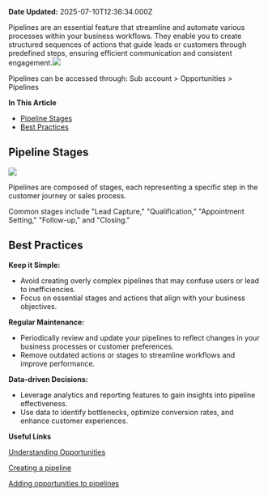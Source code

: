 **Date Updated:** 2025-07-10T12:36:34.000Z

Pipelines are an essential feature that streamline and automate various processes within your business workflows. They enable you to create structured sequences of actions that guide leads or customers through predefined steps, ensuring efficient communication and consistent engagement.![](https://s3.amazonaws.com/cdn.freshdesk.com/data/helpdesk/attachments/production/155020268027/original/fHU6vLywNhOqJUWmuwTkJYfOBBcIxEkEjw.png?1707733653)

  
Pipelines can be accessed through: Sub account > Opportunities > Pipelines

  
**In This Article**

   * [Pipeline Stages](#Pipeline-Stages)
   * [Best Practices](#Best-Practices)

  
## Pipeline Stages

![](https://s3.amazonaws.com/cdn.freshdesk.com/data/helpdesk/attachments/production/155020268138/original/D6pOGTSS7a1gNZ6UfhI9zzOi8N64Tm1smQ.png?1707733721)

Pipelines are composed of stages, each representing a specific step in the customer journey or sales process.

Common stages include "Lead Capture," "Qualification," "Appointment Setting," "Follow-up," and "Closing."
  
  
## Best Practices

  
**Keep it Simple:**

  
* Avoid creating overly complex pipelines that may confuse users or lead to inefficiencies.
* Focus on essential stages and actions that align with your business objectives.

  
**Regular Maintenance:**

  
* Periodically review and update your pipelines to reflect changes in your business processes or customer preferences.
* Remove outdated actions or stages to streamline workflows and improve performance.

  
**Data-driven Decisions:**

  
* Leverage analytics and reporting features to gain insights into pipeline effectiveness.
* Use data to identify bottlenecks, optimize conversion rates, and enhance customer experiences.

  
**Useful Links**

  
[Understanding Opportunities](https://help.gohighlevel.com/a/solutions/articles/155000001983?portalId=48000045315)

[Creating a pipeline ](https://help.gohighlevel.com/a/solutions/articles/155000001985?portalId=48000045315)

[Adding opportunities to pipelines](https://help.gohighlevel.com/a/solutions/articles/155000001999?portalId=48000045315)
  
  
#   